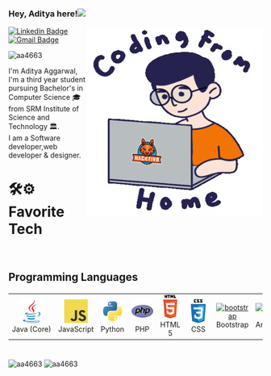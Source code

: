 ### Hey, Aditya here!<img src="https://media.giphy.com/media/hvRJCLFzcasrR4ia7z/giphy.gif" width="25px">


<img src = 'https://github.com/aa4663/aa4663/blob/main/68747470733a2f2f6d656469612e67697068792e636f6d2f6d656469612f4d3967624264396e6244724f5475314d71782f67697068792e676966.gif' alt = 'Awesome Matrix Code' align='right' width="350" height="375"/>

[![Linkedin Badge](https://img.shields.io/badge/-Aditya-blue?style=flat-square&logo=Linkedin&logoColor=white&link=https://https://www.linkedin.com/in/aditya2121//)](https://https://www.linkedin.com/in/aditya2121//) [![Gmail Badge](https://img.shields.io/badge/-aa4663@srmist.edu.in-c14438?style=flat-square&logo=Gmail&logoColor=white&link=mailto:aa4663@srmist.edu.in)](mailto:aa4663@srmist.edu.in) 
<p align="left"> <img src="https://komarev.com/ghpvc/?username=aa4663" alt="aa4663" /> </p>

I'm Aditya Aggarwal, I'm a third year student pursuing Bachelor's in Computer Science 🎓 from  SRM Institute of Science and Technology 🏛.<br>
I am a Software developer,web developer & designer.

# 🛠⚙ Favorite Tech

<br>

## Programming Languages
<table style="margin-bottom:20px;margin-top:20px">
  <tr>
    <td align="center" width="96">
      <a href="https://www.java.com" target="_blank"> <img src="https://raw.githubusercontent.com/devicons/devicon/master/icons/java/java-original.svg" alt="java" width="48" height="48"/> </a>
      <br>Java&nbsp;(Core)
    </td>
<td align="center" width="96">
      <a href="https://developer.mozilla.org/en-US/docs/Web/JavaScript" target="_blank"> <img src="https://raw.githubusercontent.com/devicons/devicon/master/icons/javascript/javascript-original.svg" alt="javascript" width="48" height="48"/> </a>
      <br>JavaScript
    </td><td align="center" width="96">
       <a href="https://www.python.org" target="_blank"> <img src="https://raw.githubusercontent.com/devicons/devicon/master/icons/python/python-original.svg" alt="python" width="48" height="48"/> </a>
      <br>Python
    </td><td align="center" width="96">
      <a href="https://www.php.net" target="_blank"> <img src="https://raw.githubusercontent.com/devicons/devicon/master/icons/php/php-original.svg" alt="php" width="48" height="48"/> </a>
      <br>&nbsp;&nbsp;PHP&nbsp;&nbsp;
    </td>
     <td align="center" width="96">
      <a href="https://www.w3.org/html/" target="_blank"> <img src="https://raw.githubusercontent.com/devicons/devicon/master/icons/html5/html5-original-wordmark.svg" alt="html5" width="48" height="48"/> </a>
      <br>HTML 5
    </td>
<td align="center" width="96">
      <a href="https://www.w3schools.com/css/" target="_blank"> <img src="https://raw.githubusercontent.com/devicons/devicon/master/icons/css3/css3-original-wordmark.svg" alt="css3" width="48" height="48"/> </a>
      <br>&nbsp;&nbsp;CSS&nbsp;&nbsp;
    </td><td align="center" width="96">
      <a href="https://getbootstrap.com" target="_blank"> <img src="https://www.vectorlogo.zone/logos/getbootstrap/getbootstrap-icon.svg" alt="bootstrap" width="48" height="48"/> </a>
      <br>Bootstrap
    </td><td align="center" width="96">
      <a href="https://angular.io" target="_blank"> <img src="https://www.vectorlogo.zone/logos/angular/angular-icon.svg" alt="angularjs" width="48" height="48"/> </a>
      <br>AngularJs
    </td>
</tr>


</table>

<br>
<div><img align="center" src="https://github-readme-stats.vercel.app/api/top-langs?username=aa4663&show_icons=true&locale=en&layout=compact" alt="aa4663" align="center"  width="360px" style="background-color:transparent" />
<img align="center" src="https://github-readme-stats.vercel.app/api?username=aa4663&show_icons=true&locale=en" alt="aa4663"align="center"  width="430px" style="background-color:transparent"/>
</div>
<!--
**aniketbansal1201/aniketbansal1201** is a ✨ _special_ ✨ repository because its `README.md` (this file) appears on your GitHub profile.

Here are some ideas to get you started:

- 🔭 I’m currently working on ...
- 🌱 I’m currently learning ...
- 👯 I’m looking to collaborate on ...
- 🤔 I’m looking for help with ...
- 💬 Ask me about ...
- 📫 How to reach me: ...
- 😄 Pronouns: ...
- ⚡ Fun fact: ...
-->

